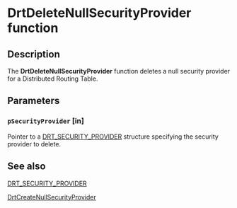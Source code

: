 # DrtDeleteNullSecurityProvider function

## Description

The **DrtDeleteNullSecurityProvider** function deletes a null security provider for a Distributed Routing Table.

## Parameters

### `pSecurityProvider` [in]

Pointer to a [DRT_SECURITY_PROVIDER](https://learn.microsoft.com/windows/desktop/api/drt/ns-drt-drt_security_provider) structure specifying the security provider to delete.

## See also

[DRT_SECURITY_PROVIDER](https://learn.microsoft.com/windows/desktop/api/drt/ns-drt-drt_security_provider)

[DrtCreateNullSecurityProvider](https://learn.microsoft.com/windows/desktop/api/drt/nf-drt-drtcreatenullsecurityprovider)
